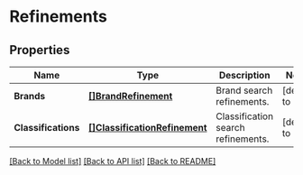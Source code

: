 # Refinements

## Properties
Name | Type | Description | Notes
------------ | ------------- | ------------- | -------------
**Brands** | [**[]BrandRefinement**](BrandRefinement.md) | Brand search refinements. | [default to null]
**Classifications** | [**[]ClassificationRefinement**](ClassificationRefinement.md) | Classification search refinements. | [default to null]

[[Back to Model list]](../README.md#documentation-for-models) [[Back to API list]](../README.md#documentation-for-api-endpoints) [[Back to README]](../README.md)

